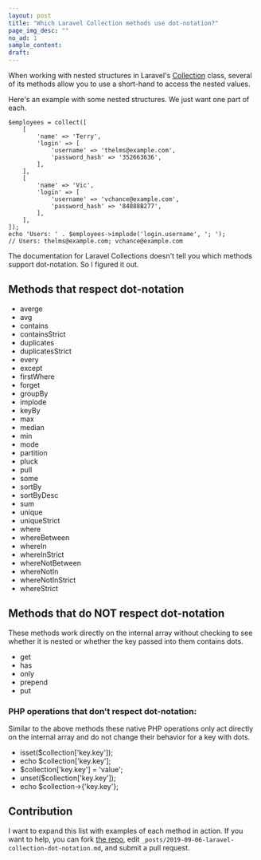 ```yaml
---
layout: post
title: "Which Laravel Collection methods use dot-notation?"
page_img_desc: ""
no_ad: 1
sample_content:
draft:
---
```


When working with nested structures in Laravel's <a href="https://laravel.com/docs/5.8/collections">Collection</a> class, several of its methods allow you to use a short-hand to access the nested values.

Here's an example with some nested structures. We just want one part of each.

```
$employees = collect([
    [
        'name' => 'Terry',
        'login' => [
            'username' => 'thelms@example.com',
            'password_hash' => '352663636',
        ],
    ],
    [
        'name' => 'Vic',
        'login' => [
            'username' => 'vchance@example.com',
            'password_hash' => '84888B277',
        ],
    ],
]);
echo 'Users: ' . $employees->implode('login.username', '; ');
// Users: thelms@example.com; vchance@example.com
```

The documentation for Laravel Collections doesn't tell you which methods support dot-notation. So I figured it out.

## Methods that respect dot-notation
* averge
* avg
* contains
* containsStrict
* duplicates
* duplicatesStrict
* every
* except
* firstWhere
* forget
* groupBy
* implode
* keyBy
* max
* median
* min
* mode
* partition
* pluck
* pull
* some
* sortBy
* sortByDesc
* sum
* unique
* uniqueStrict
* where
* whereBetween
* whereIn
* whereInStrict
* whereNotBetween
* whereNotIn
* whereNotInStrict
* whereStrict

## Methods that do NOT respect dot-notation

These methods work directly on the internal array without checking to see whether it is nested or whether the key passed into them contains dots.

* get
* has
* only
* prepend
* put

### PHP operations that don't respect dot-notation:

Similar to the above methods these native PHP operations only act directly on the internal array and do not change their behavior for a key with dots.

* isset($collection['key.key']);
* echo $collection['key.key'];
* $collection['key.key'] = 'value';
* unset($collection['key.key']);
* echo $collection->{'key.key'};

## Contribution

I want to expand this list with examples of each method in action. If you want to help, you can fork <a href="https://github.com/dankuck/dankuck.github.io">the repo</a>, edit `_posts/2019-09-06-laravel-collection-dot-notation.md`, and submit a pull request.
